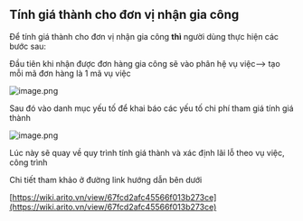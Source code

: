 ## Tính giá thành cho đơn vị nhận gia công

Để tính giá thành cho đơn vị nhận gia công **thì** người dùng thực hiện các bước sau:

Đầu tiên khi nhận được đơn hàng gia công sẽ vào phân hệ vụ việc--> tạo mỗi mã đơn hàng là 1 mã vụ việc

![image.png](https://wiki.arito.vn/test/download/file?_id=67b3f98f3f3907f09b61e205)

Sau đó vào danh mục yếu tố để khai báo các yếu tố chi phí tham giá tính giá thành

![image.png](https://wiki.arito.vn/test/download/file?_id=67b3fb0a3f3907f09b61e208)

Lúc này sẽ quay về quy trình tính giá thành và xác định lãi lỗ theo vụ việc, công trình

Chi tiết tham khảo ở đường link hướng dẫn bên dưới

[https://wiki.arito.vn/view/67fcd2afc45566f013b273ce](https://wiki.arito.vn/view/67fcd2afc45566f013b273ce)